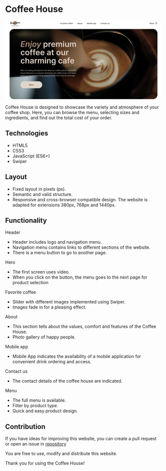 # Coffee House 
![Coffee House](./assets/images/header.jpg)

Coffee House is designed to showcase the variety and atmosphere of your coffee shop. Here, you can browse the menu, selecting sizes and ingredients, and find out the total cost of your order.

## Technologies

- HTML5
- CSS3
- JavaScript (ES6+)
- Swiper

## Layout

- Fixed layout in pixels (px).
- Semantic and valid structure.
- Responsive and cross-browser compatible design. The website is adapted for extensions 380px, 768px and 1440px.

## Functionality

Header

- Header includes logo and navigation menu.
- Navigation menu contains links to different sections of the website.
- There is a menu button to go to another page.

Hero

- The first screen uses video.
- When you click on the button, the menu goes to the next page for product selection

Favorite coffee

- Slider with different images implemented using Swiper.
- Images fade in for a pleasing effect.

About

- This section tells about the values, comfort and features of the Coffee House.
- Photo gallery of happy people.

Mobile app

- Mobile App indicates the availability of a mobile application for convenient drink ordering and access.

Contact us

- The contact details of the coffee house are indicated.

Menu

- The full menu is available.
- Filter by product type.
- Quick and easy product design.

## Contribution

If you have ideas for improving this website, you can create a pull request or open an issue in [repository](https://github.com/Ira-Bughaichuk/coffee) 

You are free to use, modify and distribute this website.

Thank you for using the Coffee House!
